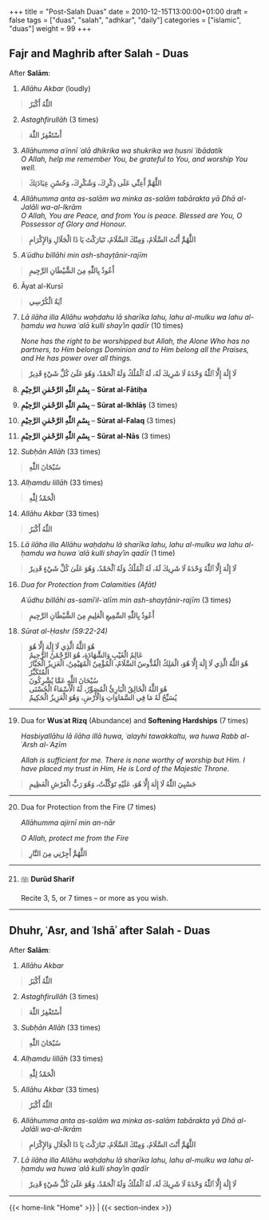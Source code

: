 +++
title = "Post-Salah Duas"
date = 2010-12-15T13:00:00+01:00
draft = false
tags = ["duas", "salah", "adhkar", "daily"]
categories = ["islamic", "duas"]
weight = 99
+++

## **Fajr** and **Maghrib** after Salah - Duas 

After **Salām**:

1.	*Allāhu Akbar* (loudly)
> **اللّٰهُ أَكْبَرُ**  

2.	*Astaghfirullāh* (3 times)
> **أَسْتَغْفِرُ اللّٰهَ** 
   
3.  *Allāhumma aʿinnī ʿalā dhikrika wa shukrika wa ḥusni ʿibādatik*  
   *O Allah, help me remember You, be grateful to You, and worship You well.*
> **اللَّهُمَّ أَعِنِّي عَلَى ذِكْرِكَ، وَشُكْرِكَ، وَحُسْنِ عِبَادَتِكَ**  
   
4.	*Allāhumma anta as-salām wa minka as-salām tabārakta yā Dhā al-Jalāli wa-al-Ikrām*  
   *O Allah, You are Peace, and from You is peace. Blessed are You, O Possessor of Glory and Honour.*
> **اللَّهُمَّ أَنْتَ السَّلَامُ، وَمِنْكَ السَّلَامُ، تَبَارَكْتَ يَا ذَا الْجَلَالِ وَالإِكْرَامِ**  

5.	*Aʿūdhu billāhi min ash-shayṭānir-rajīm*
> **أَعُوذُ بِاللّٰهِ مِنَ الشَّيْطَانِ الرَّجِيمِ**  


6.	Āyat al-Kursī
> **آيَةُ الْكُرْسِي**

7.	*Lā ilāha illa Allāhu waḥdahu lā sharīka lahu, lahu al-mulku wa lahu al-ḥamdu wa huwa ʿalā kulli shayʾin qadīr* (10 times)

	*None has the right to be worshipped but Allah, the Alone Who has no partners, to Him belongs Dominion and to Him belong all the Praises, and He has power over all things.*

> **لَا إِلَٰهَ إِلَّا ٱللّٰهُ وَحْدَهُ لَا شَرِيكَ لَهُ، لَهُ ٱلْمُلْكُ وَلَهُ ٱلْحَمْدُ، وَهُوَ عَلَىٰ كُلِّ شَيْءٍ قَدِيرٌ**  

8. **بِسْمِ اللّٰهِ الرَّحْمٰنِ الرَّحِيْمِ** – **Sūrat al-Fātiḥa**

9. **بِسْمِ اللّٰهِ الرَّحْمٰنِ الرَّحِيْمِ** – **Sūrat al-Ikhlāṣ** (3 times)

10. **بِسْمِ اللّٰهِ الرَّحْمٰنِ الرَّحِيْمِ** – **Sūrat al-Falaq** (3 times)

11. **بِسْمِ اللّٰهِ الرَّحْمٰنِ الرَّحِيْمِ** – **Sūrat al-Nās** (3 times)

12. *Subḥān Allāh*  (33 times)
> **سُبْحَانَ اللّٰهِ**
    
13. *Alḥamdu lillāh*  (33 times)
> **الْحَمْدُ لِلّٰهِ**
    
14. *Allāhu Akbar*  (33 times)
> **اللّٰهُ أَكْبَرُ**
    
15. *Lā ilāha illa Allāhu waḥdahu lā sharīka lahu, lahu al-mulku wa lahu al-ḥamdu wa huwa ʿalā kulli shayʾin qadīr*  (1 time)  
> **لَا إِلَٰهَ إِلَّا ٱللّٰهُ وَحْدَهُ لَا شَرِيكَ لَهُ، لَهُ ٱلْمُلْكُ وَلَهُ ٱلْحَمْدُ، وَهُوَ عَلَىٰ كُلِّ شَيْءٍ قَدِيرٌ**  
    
16. *Dua for Protection from Calamities (Afāt)*

	*Aʿūdhu billāhi as-samīʿil-ʿalīm min ash-shayṭānir-rajīm* (3 times)
> **أَعُوذُ بِاللّٰهِ السَّمِيعِ الْعَلِيمِ مِنَ الشَّيْطَانِ الرَّجِيمِ**  

18. *Sūrat al-Ḥashr (59:22-24)*
> **هُوَ اللَّهُ الَّذِي لَا إِلَٰهَ إِلَّا هُوَ**  
> **عَالِمُ الْغَيْبِ وَالشَّهَادَةِ، هُوَ الرَّحْمَٰنُ الرَّحِيمُ**  
> **هُوَ اللَّهُ الَّذِي لَا إِلَٰهَ إِلَّا هُوَ، الْمَلِكُ الْقُدُّوسُ السَّلَامُ، الْمُؤْمِنُ الْمُهَيْمِنُ، الْعَزِيزُ الْجَبَّارُ الْمُتَكَبِّرُ**  
> **سُبْحَانَ اللَّهِ عَمَّا يُشْرِكُونَ**  
> **هُوَ اللَّهُ الْخَالِقُ الْبَارِئُ الْمُصَوِّرُ، لَهُ الْأَسْمَاءُ الْحُسْنَى**  
> **يُسَبِّحُ لَهُ مَا فِي السَّمَاوَاتِ وَالْأَرْضِ، وَهُوَ الْعَزِيزُ الْحَكِيمُ**

---

19. Dua for **Wusʿat Rizq** (Abundance) and **Softening Hardships** (7 times)

	*Hasbiyallāhu lā ilāha illā huwa, ʿalayhi tawakkaltu, wa huwa Rabb al-ʿArsh al-ʿAẓīm*

	*Allah is sufficient for me. There is none worthy of worship but Him.*
	*I have placed my trust in Him, He is Lord of the Majestic Throne.*
> **حَسْبِيَ اللّٰهُ لَا إِلٰهَ إِلَّا هُوَ، عَلَيْهِ تَوَكَّلْتُ، وَهُوَ رَبُّ الْعَرْشِ الْعَظِيمِ**  

---

20. Dua for Protection from the Fire (7 times)

	*Allāhumma ajirnī min an-nār*
	
	*O Allah, protect me from the Fire*
> **اللَّهُمَّ أَجِرْنِي مِنَ النَّارِ**  

---

21. ﷺ **Durūd Sharīf**

	Recite 3, 5, or 7 times – or more as you wish.

---

## **Dhuhr**, **ʿAsr**, and **ʿIshāʾ** after Salah - Duas

After **Salām**:

1.	*Allāhu Akbar*
> **اللّٰهُ أَكْبَرُ**  

2.	*Astaghfirullāh* (3 times)
> **أَسْتَغْفِرُ اللّٰهَ** 

3. *Subḥān Allāh* (33 times)
> **سُبْحَانَ اللّٰهِ** 
   
4. *Alḥamdu lillāh* (33 times)
> **الْحَمْدُ لِلّٰهِ** 

5. *Allāhu Akbar* (33 times)
> **اللّٰهُ أَكْبَرُ**

6.  *Allāhumma anta as-salām wa minka as-salām tabārakta yā Dhā al-Jalāli wa-al-Ikrām*
> **اللَّهُمَّ أَنْتَ السَّلَامُ، وَمِنْكَ السَّلَامُ، تَبَارَكْتَ يَا ذَا الْجَلَالِ وَالإِكْرَامِ**  

7.	*Lā ilāha illa Allāhu waḥdahu lā sharīka lahu, lahu al-mulku wa lahu al-ḥamdu wa huwa ʿalā kulli shayʾin qadīr*  
> **لَا إِلَٰهَ إِلَّا ٱللّٰهُ وَحْدَهُ لَا شَرِيكَ لَهُ، لَهُ ٱلْمُلْكُ وَلَهُ ٱلْحَمْدُ، وَهُوَ عَلَىٰ كُلِّ شَيْءٍ قَدِيرٌ**

---
{{< home-link "Home" >}} | {{< section-index >}}  